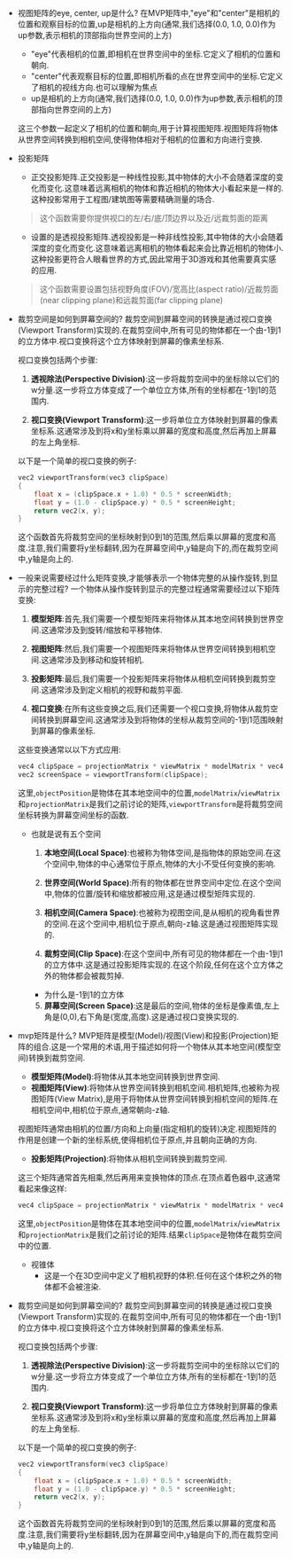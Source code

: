 * 视图矩阵的eye, center, up是什么?
    在MVP矩阵中,"eye"和"center"是相机的位置和观察目标的位置,up是相机的上方向(通常,我们选择(0.0, 1.0, 0.0)作为up参数,表示相机的顶部指向世界空间的上方)

    - "eye"代表相机的位置,即相机在世界空间中的坐标.它定义了相机的位置和朝向.
    - "center"代表观察目标的位置,即相机所看的点在世界空间中的坐标.它定义了相机的视线方向.也可以理解为焦点
    - up是相机的上方向(通常,我们选择(0.0, 1.0, 0.0)作为up参数,表示相机的顶部指向世界空间的上方)

    这三个参数一起定义了相机的位置和朝向,用于计算视图矩阵.视图矩阵将物体从世界空间转换到相机空间,使得物体相对于相机的位置和方向进行变换.

* 投影矩阵
    * 正交投影矩阵.正交投影是一种线性投影,其中物体的大小不会随着深度的变化而变化.这意味着远离相机的物体和靠近相机的物体大小看起来是一样的.这种投影常用于工程图/建筑图等需要精确测量的场合.
    > 这个函数需要你提供视口的左/右/底/顶边界以及近/远裁剪面的距离
    * 设置的是透视投影矩阵.透视投影是一种非线性投影,其中物体的大小会随着深度的变化而变化.这意味着远离相机的物体看起来会比靠近相机的物体小.这种投影更符合人眼看世界的方式,因此常用于3D游戏和其他需要真实感的应用.
    > 这个函数需要设置包括视野角度(FOV)/宽高比(aspect ratio)/近裁剪面(near clipping plane)和远裁剪面(far clipping plane)

* 裁剪空间是如何到屏幕空间的?
    裁剪空间到屏幕空间的转换是通过视口变换(Viewport Transform)实现的.在裁剪空间中,所有可见的物体都在一个由-1到1的立方体中.视口变换将这个立方体映射到屏幕的像素坐标系.

    视口变换包括两个步骤:

    1. **透视除法(Perspective Division)**:这一步将裁剪空间中的坐标除以它们的w分量.这一步将立方体变成了一个单位立方体,所有的坐标都在-1到1的范围内.

    2. **视口变换(Viewport Transform)**:这一步将单位立方体映射到屏幕的像素坐标系.这通常涉及到将x和y坐标乘以屏幕的宽度和高度,然后再加上屏幕的左上角坐标.

    以下是一个简单的视口变换的例子:

    ```cpp
    vec2 viewportTransform(vec3 clipSpace)
    {
        float x = (clipSpace.x + 1.0) * 0.5 * screenWidth;
        float y = (1.0 - clipSpace.y) * 0.5 * screenHeight;
        return vec2(x, y);
    }
    ```

    这个函数首先将裁剪空间的坐标映射到0到1的范围,然后乘以屏幕的宽度和高度.注意,我们需要将y坐标翻转,因为在屏幕空间中,y轴是向下的,而在裁剪空间中,y轴是向上的.

* 一般来说需要经过什么矩阵变换,才能够表示一个物体完整的从操作旋转,到显示的完整过程?
    一个物体从操作旋转到显示的完整过程通常需要经过以下矩阵变换:

    1. **模型矩阵**:首先,我们需要一个模型矩阵来将物体从其本地空间转换到世界空间.这通常涉及到旋转/缩放和平移物体.

    2. **视图矩阵**:然后,我们需要一个视图矩阵来将物体从世界空间转换到相机空间.这通常涉及到移动和旋转相机.

    3. **投影矩阵**:最后,我们需要一个投影矩阵来将物体从相机空间转换到裁剪空间.这通常涉及到定义相机的视野和裁剪平面.

    4. **视口变换**:在所有这些变换之后,我们还需要一个视口变换,将物体从裁剪空间转换到屏幕空间.这通常涉及到将物体的坐标从裁剪空间的-1到1范围映射到屏幕的像素坐标.

    这些变换通常以以下方式应用:

    ```c++
    vec4 clipSpace = projectionMatrix * viewMatrix * modelMatrix * vec4(objectPosition, 1.0);
    vec2 screenSpace = viewportTransform(clipSpace);
    ```

    这里,`objectPosition`是物体在其本地空间中的位置,`modelMatrix`/`viewMatrix`和`projectionMatrix`是我们之前讨论的矩阵,`viewportTransform`是将裁剪空间坐标转换为屏幕空间坐标的函数.
    * 也就是说有五个空间
      1. **本地空间(Local Space)**:也被称为物体空间,是指物体的原始空间.在这个空间中,物体的中心通常位于原点,物体的大小不受任何变换的影响.

      2. **世界空间(World Space)**:所有的物体都在世界空间中定位.在这个空间中,物体的位置/旋转和缩放都被应用,这是通过模型矩阵实现的.

      3. **相机空间(Camera Space)**:也被称为视图空间,是从相机的视角看世界的空间.在这个空间中,相机位于原点,朝向-z轴.这是通过视图矩阵实现的.

      4. **裁剪空间(Clip Space)**:在这个空间中,所有可见的物体都在一个由-1到1的立方体中.这是通过投影矩阵实现的.在这个阶段,任何在这个立方体之外的物体都会被裁剪掉.
        * 为什么是-1到1的立方体
      5. **屏幕空间(Screen Space)**:这是最后的空间,物体的坐标是像素值,左上角是(0,0),右下角是(宽度,高度).这是通过视口变换实现的.

* mvp矩阵是什么?
    MVP矩阵是模型(Model)/视图(View)和投影(Projection)矩阵的组合.这是一个常用的术语,用于描述如何将一个物体从其本地空间(模型空间)转换到裁剪空间.

    - **模型矩阵(Model)**:将物体从其本地空间转换到世界空间.
    - **视图矩阵(View)**:将物体从世界空间转换到相机空间.相机矩阵,也被称为视图矩阵(View Matrix),是用于将物体从世界空间转换到相机空间的矩阵.在相机空间中,相机位于原点,通常朝向-z轴.

    视图矩阵通常由相机的位置/方向和上向量(指定相机的旋转)决定.视图矩阵的作用是创建一个新的坐标系统,使得相机位于原点,并且朝向正确的方向.
    - **投影矩阵(Projection)**:将物体从相机空间转换到裁剪空间.

    这三个矩阵通常首先相乘,然后再用来变换物体的顶点.在顶点着色器中,这通常看起来像这样:

    ```c++
    vec4 clipSpace = projectionMatrix * viewMatrix * modelMatrix * vec4(objectPosition, 1.0);
    ```

    这里,`objectPosition`是物体在其本地空间中的位置,`modelMatrix`/`viewMatrix`和`projectionMatrix`是我们之前讨论的矩阵.结果`clipSpace`是物体在裁剪空间中的位置.

   - 视锥体
     - 这是一个在3D空间中定义了相机视野的体积.任何在这个体积之外的物体都不会被渲染.

* 裁剪空间是如何到屏幕空间的?
    裁剪空间到屏幕空间的转换是通过视口变换(Viewport Transform)实现的.在裁剪空间中,所有可见的物体都在一个由-1到1的立方体中.视口变换将这个立方体映射到屏幕的像素坐标系.

    视口变换包括两个步骤:

    1. **透视除法(Perspective Division)**:这一步将裁剪空间中的坐标除以它们的w分量.这一步将立方体变成了一个单位立方体,所有的坐标都在-1到1的范围内.

    2. **视口变换(Viewport Transform)**:这一步将单位立方体映射到屏幕的像素坐标系.这通常涉及到将x和y坐标乘以屏幕的宽度和高度,然后再加上屏幕的左上角坐标.

    以下是一个简单的视口变换的例子:

    ```cpp
    vec2 viewportTransform(vec3 clipSpace)
    {
        float x = (clipSpace.x + 1.0) * 0.5 * screenWidth;
        float y = (1.0 - clipSpace.y) * 0.5 * screenHeight;
        return vec2(x, y);
    }
    ```

    这个函数首先将裁剪空间的坐标映射到0到1的范围,然后乘以屏幕的宽度和高度.注意,我们需要将y坐标翻转,因为在屏幕空间中,y轴是向下的,而在裁剪空间中,y轴是向上的.